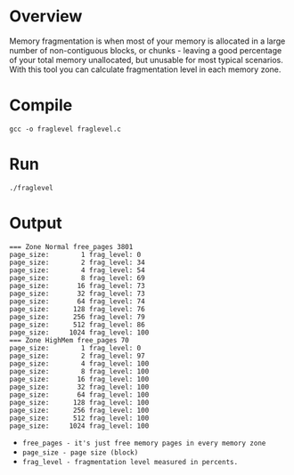 Overview
======================
Memory fragmentation is when most of your memory is allocated in a large number of non-contiguous blocks, or chunks - leaving a good percentage of your total memory unallocated, but unusable for most typical scenarios. With this tool you can calculate fragmentation level in each memory zone. 

Compile
======================
`gcc -o fraglevel fraglevel.c`

Run
======================
`./fraglevel`

Output
======================
```
=== Zone Normal free_pages 3801
page_size:        1 frag_level: 0
page_size:        2 frag_level: 34
page_size:        4 frag_level: 54
page_size:        8 frag_level: 69
page_size:       16 frag_level: 73
page_size:       32 frag_level: 73
page_size:       64 frag_level: 74
page_size:      128 frag_level: 76
page_size:      256 frag_level: 79
page_size:      512 frag_level: 86
page_size:     1024 frag_level: 100
=== Zone HighMem free_pages 70
page_size:        1 frag_level: 0
page_size:        2 frag_level: 97
page_size:        4 frag_level: 100
page_size:        8 frag_level: 100
page_size:       16 frag_level: 100
page_size:       32 frag_level: 100
page_size:       64 frag_level: 100
page_size:      128 frag_level: 100
page_size:      256 frag_level: 100
page_size:      512 frag_level: 100
page_size:     1024 frag_level: 100
```

* `free_pages - it's just free memory pages in every memory zone`
* `page_size - page size (block)`
* `frag_level - fragmentation level measured in percents.`
